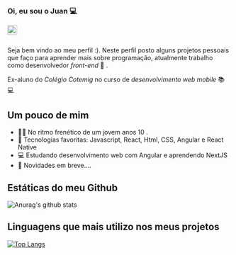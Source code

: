 ### Oi, eu sou o Juan 💻

<a href="https://www.linkedin.com/in/juan-andrade-811017190/">
  <img align="left" alt="LinkdeIn" width="22px" src="https://cdn.jsdelivr.net/npm/simple-icons@v3/icons/linkedin.svg" />
</a>

</br>
</br>

Seja bem vindo ao meu perfil :). Neste perfil posto alguns projetos pessoais que faço para aprender mais sobre programação, atualmente trabalho como desenvolvedor *front-end*  🚀 . 

Ex-aluno do *Colégio Cotemig* no curso de *desenvolvimento web mobile*     📚💻
  
## Um pouco de mim

- 👨‍💻 No ritmo frenético de um jovem anos 10 .
- 🌱 Tecnologias favoritas: Javascript, React, Html, CSS, Angular e React Native
- 💻 Estudando desenvolvimento web com Angular e aprendendo NextJS
- 🤨 Novidades em breve....

## Estáticas do meu Github

![Anurag's github stats](https://github-readme-stats.vercel.app/api?username=juan-20&show_icons=true&theme=synthwave)
</br>

## Linguagens que mais utilizo nos meus projetos

[![Top Langs](https://github-readme-stats.vercel.app/api/top-langs/?username=juan-20&)](https://github.com/anuraghazra/github-readme-stats)
</br>
